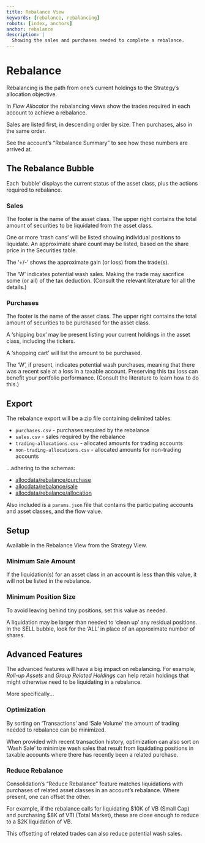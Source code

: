 ```yaml
---
title: Rebalance View
keywords: [rebalance, rebalancing]
robots: [index, anchors]
anchor: rebalance
description: |
  Showing the sales and purchases needed to complete a rebalance.
---
```


# Rebalance

Rebalancing is the path from one’s current holdings to the Strategy’s
allocation objective.

In _Flow Allocator_ the rebalancing views show the trades required in each
account to achieve a rebalance. 

Sales are listed first, in descending order by size. Then purchases, also
in the same order.

See the account’s “Rebalance Summary” to see how these numbers are arrived
at.

## The Rebalance Bubble

Each ‘bubble’ displays the current status of the asset class, plus the
actions required to rebalance.

### Sales

The footer is the name of the asset class. The upper right contains the
total amount of securities to be liquidated from the asset class.

One or more ‘trash cans’ will be listed showing individual positions to
liquidate. An approximate share count may be listed, based on the share
price in the Securities table.

The ‘+/-’ shows the approximate gain (or loss) from the trade(s).

The ‘W’ indicates potential wash sales. Making the trade may sacrifice
some (or all) of the tax deduction. (Consult the relevant literature for
all the details.)

### Purchases

The footer is the name of the asset class. The upper right contains the
total amount of securities to be purchased for the asset class.

A ‘shipping box’ may be present listing your current holdings in the asset
class, including the tickers.

A ‘shopping cart’ will list the amount to be purchased.

The ‘W’, if present, indicates potential wash purchases, meaning that
there was a recent sale at a loss in a taxable account. Preserving this
tax loss can benefit your portfolio performance. (Consult the literature
to learn how to do this.)

## Export

The rebalance export will be a zip file containing delimited tables:

* `purchases.csv` - purchases required by the rebalance
* `sales.csv` - sales required by the rebalance
* `trading-allocations.csv` - allocated amounts for trading accounts
* `non-trading-allocations.csv` - allocated amounts for non-trading accounts

...adhering to the schemas:

* [allocdata/rebalance/purchase](https://github.com/open-portfolio/AllocData#mrebalancepurchase)
* [allocdata/rebalance/sale](https://github.com/open-portfolio/AllocData#mrebalancesale)
* [allocdata/rebalance/allocation](https://github.com/open-portfolio/AllocData#mrebalanceallocation)

Also included is a `params.json` file that contains the participating accounts and asset classes, and the flow value.

## Setup

Available in the Rebalance View from the Strategy View.

### Minimum Sale Amount

If the liquidation(s) for an asset class in an account is less than this
value, it will not be listed in the rebalance.

### Minimum Position Size

To avoid leaving behind tiny positions, set this value as needed.

A liquidation may be larger than needed to ‘clean up’ any residual
positions. In the SELL bubble, look for the ‘ALL’ in place of an
approximate number of shares.

## Advanced Features

The advanced features will have a big impact on rebalancing. For
example, _Roll-up Assets_ and _Group Related Holdings_ can help retain
holdings that might otherwise need to be liquidating in a rebalance.

More specifically...

### Optimization

By sorting on ‘Transactions’ and ‘Sale Volume’ the amount of trading
needed to rebalance can be minimized. 

When provided with recent transaction history, optimization can also sort
on ‘Wash Sale’ to minimize wash sales that result from liquidating
positions in taxable accounts where there has recently been a related
purchase.

### Reduce Rebalance

Consolidation’s “Reduce Rebalance” feature matches liquidations with
purchases of related asset classes in an account’s rebalance. Where
present, one can offset the other.

For example, if the rebalance calls for liquidating $10K of VB (Small Cap)
and purchasing $8K of VTI (Total Market), these are close enough to reduce
to a $2K liquidation of VB.

This offsetting of related trades can also reduce potential wash sales.
